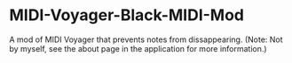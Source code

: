 # MIDI-Voyager-Black-MIDI-Mod
A mod of MIDI Voyager that prevents notes from dissappearing. (Note: Not by myself, see the about page in the application for more information.) 
